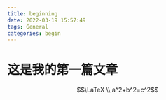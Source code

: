 ```yaml
---
title: beginning
date: 2022-03-19 15:57:49
tags: General
categories: begin
---
```


# 这是我的第一篇文章
$$\LaTeX \\ a^2+b^2=c^2$$
